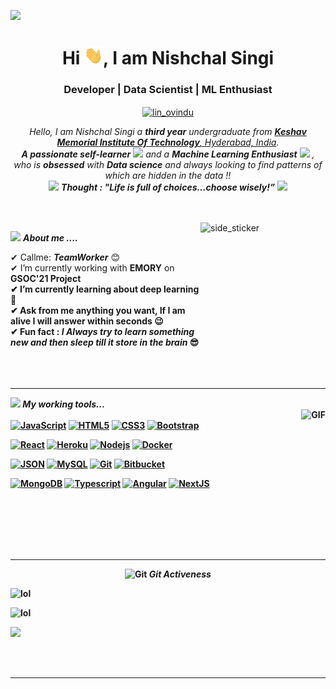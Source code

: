 <!-- <p align="center">
  <img src="https://videohive.img.customer.envatousercontent.com/files/302f8530-dcca-433b-b8ee-ddc29d6da06b/inline_image_preview.jpg?auto=compress%2Cformat&fit=crop&crop=top&max-h=8000&max-w=590&s=07d8de36fe85aba7c3a425a60dadf578" height="300" alt="pic" />
</p> -->
![](https://github.com/halfrost/halfrost/blob/master/icons/header_.png)
<br>

  <h1 align="center">Hi <img src="https://raw.githubusercontent.com/ABSphreak/ABSphreak/master/gifs/Hi.gif" width="30px">, I am Nishchal Singi </h1>
  <h3 align="center">Developer | Data Scientist | ML Enthusiast </h3>
  <p align="center">
    <a href="https://www.linkedin.com/in/nishchal-singi-6b37901ab/" target="blank"><img align="center" src="https://image.flaticon.com/icons/png/128/174/174857.png" alt="lin_ovindu" height="40" width="40" /></a>  
<!--     <a href="https://www.kaggle.com/ovinduwijethunge" target="blank"><img align="center" src="https://www.vectorlogo.zone/logos/kaggle/kaggle-icon.svg" alt="kaggle_ovindu" height="30" width="40" /></a>
    <a href="https://www.instagram.com/ovindu_vesuvius/" target="blank"><img align="center" src="https://image.flaticon.com/icons/png/128/174/174855.png" alt="insta_ovindu" height="30" width="40" /></a>
    <a href="https://www.facebook.com/ovindu.wijethunge.7/" target="blank"><img align="center" src="https://www.svgrepo.com/show/299425/facebook.svg" alt="fb_ovindu" height="30" width="40" /></a>
     <a href = "mailto: oumw.udesh@gmail.com"><img align="center" src="https://seeklogo.com/images/G/gmail-new-2020-logo-32DBE11BB4-seeklogo.com.png" height="30" width="40" /></a> -->
  </p>
</p>



<p align="center">
  <em>
    Hello, I am Nishchal Singi a <b>third year</b> undergraduate from <a href="https://kmit.in/"> <b>Keshav Memorial Institute Of Technology</b>, Hyderabad, India</a>. <br>
    <b>A passionate self-learner</b> <img src="https://github.com/TheDudeThatCode/TheDudeThatCode/blob/master/Assets/Developer.gif" width="30px"> and a <b>Machine Learning Enthusiast</b>&nbsp;<img src="https://github.com/TheDudeThatCode/TheDudeThatCode/blob/master/Assets/Designer.gif" width="36px">&nbsp,<br>who is <b>obsessed</b>
    with <b>Data science</b> and always looking to find patterns of which are hidden in the data !!
  </em> 
  <br>
  <img src="https://media.giphy.com/media/gH3LO09IOiZIqePwv9/giphy.gif" width="50" /> <b><i align="center">Thought : "Life is full of choices…choose wisely!”</i></b> <img src="https://media.giphy.com/media/qjqUcgIyRjsl2/giphy.gif" width="50" />
</p>
<br><br>
<img align="right" width=200px height=200px alt="side_sticker" src="https://media.giphy.com/media/TEnXkcsHrP4YedChhA/giphy.gif" />

<img src="https://media.giphy.com/media/iY8CRBdQXODJSCERIr/giphy.gif" width="30px">&nbsp;***About me ....***

✔ Callme: ***TeamWorker*** 😊 <br>
✔ I’m currently working with <b>EMORY</b> on <b>GSOC'21<b> Project<br>
✔ I’m currently learning about **deep learning**🥰<br>
✔ Ask from me anything you want, If I am alive I will answer within seconds 😉<br>
✔ Fun fact : *I Always try to learn something new and then sleep till it store in the brain* 😎<br><br><br><br>

  <hr>

<img src="https://media.giphy.com/media/iY8CRBdQXODJSCERIr/giphy.gif" width="30px">&nbsp;***My working tools...***
  <br>
   <img align="right" alt="GIF" src="https://media.giphy.com/media/836HiJc7pgzy8iNXCn/giphy.gif" />
<br />
 [![JavaScript](https://img.shields.io/badge/-JavaScript-black?style=flat&logo=javascript&link=https://github.com/Nishchal-007)](https://github.com/Nishchal-007) 
  [![HTML5](https://img.shields.io/badge/-HTML5-E34F26?style=flat&logo=html5&logoColor=white&link=https://github.com/Nishchal-007)](https://github.com/Nishchal-007) 
  [![CSS3](https://img.shields.io/badge/-CSS3-1572B6?style=flat&logo=css3&link=https://github.com/Nishchal-007)](https://github.com/Nishchal-007) 
  [![Bootstrap](https://img.shields.io/badge/-Bootstrap-563D7C?style=flat&logo=bootstrap&link=https://github.com/Nishchal-007)](https://github.com/Nishchal-007)
  
  [![React](https://img.shields.io/badge/-React-black?style=flat&logo=react&link=https://github.com/Nishchal-007)](https://github.com/Nishchal-007) 
  [![Heroku](https://img.shields.io/badge/-Heroku-gray?style=flat&logo=heroku&link=https://github.com/Nishchal-007)](https://github.com/Nishchal-007) 
  [![Nodejs](https://img.shields.io/badge/-Nodejs-green?style=flat&logo=Node.js&link=https://github.com/Nishchal-007)](https://github.com/Nishchal-007) 
  [![Docker](https://img.shields.io/badge/-Docker-black?style=flat&logo=docker&link=https://github.com/Nishchal-007)](https://github.com/Nishchal-007) 
  
  [![JSON](https://img.shields.io/badge/-json-02569B?style=flat&logo=json&link=https://github.com/Nishchal-007)](https://github.com/Nishchal-007)
  [![MySQL](https://img.shields.io/badge/-MySQL-black?style=flat&logo=mysql&link=https://github.com/Nishchal-007)](https://github.com/Nishchal-007)
  [![Git](https://img.shields.io/badge/-Git-black?style=flat&logo=git&link=https://github.com/Nishchal-007)](https://github.com/Nishchal-007) 
  [![Bitbucket](https://img.shields.io/badge/-Bitbucket-blue?style=flat&logo=bitbucket&link=https://github.com/Nishchal-007)](https://github.com/Nishchal-007)
  
  [![MongoDB](https://img.shields.io/badge/-MongoDB-FCA121?style=flat&logo=mongodb&link=https://github.com/Nishchal-007)](https://gitlab.com/Nishchal-007) 
  [![Typescript](https://img.shields.io/badge/-TypeScript-white?style=flat&logo=typescript&link=https://github.com/Nishchal-007)](https://github.com/Nishchal-007)
  [![Angular](https://img.shields.io/badge/-Angular-red?style=flat&logo=angular&link=https://github.com/Nishchal-007)](https://github.com/Nishchal-007) 
  [![NextJS](https://img.shields.io/badge/-NextJS-black?style=flat&logo=nextjs&link=https://github.com/Nishchal-007)](https://github.com/Nishchal-007)
  
  <br><br><br><br><br>
  <hr>
  <p align="center">
 <img src="https://media.giphy.com/media/W5eoZHPpUx9sapR0eu/giphy.gif" width="30px" alt="Git"/>&nbsp;<i><b>Git Activeness</b></i></p>
 
<p><img src="https://github-readme-stats.vercel.app/api/top-langs?username=Nishchal-007&show_icons=true&locale=en&layout=compact&theme=chartreuse-dark" alt="lol" /></p>
<p><img src="https://github-readme-stats.vercel.app/api?username=Nishchal-007&show_icons=true&locale=en&theme=chartreuse-dark" alt="lol" width="410" /></p>
<p><img src="https://github-readme-streak-stats.herokuapp.com/?user=Nishchal-007&theme=dracula"></p>
<br><br>

<hr>
<!-- 
<p align="center"><img src="https://media.giphy.com/media/QaMcXSekUWx7aogAUr/giphy.gif" width="30" />&nbsp;Git profile Trophies</p><br>
<img src="https://github-profile-trophy.vercel.app/?username=Nishchal-007&theme=juicyfresh&no-bg=true" />
 -->


